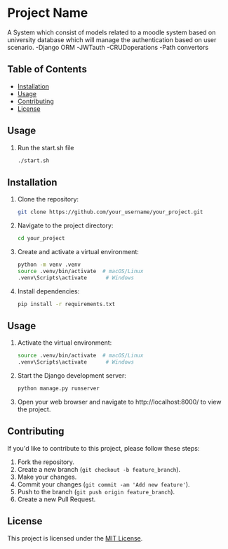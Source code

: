 # Project Name

A System which consist of models related to a moodle system based on university database which will manage the authentication based on user scenario.
-Django ORM
-JWTauth
-CRUDoperations
-Path convertors

## Table of Contents

- [Installation](#installation)
- [Usage](#usage)
- [Contributing](#contributing)
- [License](#license)

## Usage

1. Run the start.sh file
   ```bash
   ./start.sh
   ```

## Installation

1. Clone the repository:

   ```bash
   git clone https://github.com/your_username/your_project.git
   ```

2. Navigate to the project directory:

   ```bash
   cd your_project
   ```

3. Create and activate a virtual environment:

   ```bash
   python -m venv .venv
   source .venv/bin/activate  # macOS/Linux
   .venv\Scripts\activate      # Windows
   ```

4. Install dependencies:

   ```bash
   pip install -r requirements.txt
   ```

## Usage

1. Activate the virtual environment:

   ```bash
   source .venv/bin/activate  # macOS/Linux
   .venv\Scripts\activate      # Windows
   ```

2. Start the Django development server:

   ```bash
   python manage.py runserver
   ```

3. Open your web browser and navigate to http://localhost:8000/ to view the project.

## Contributing

If you'd like to contribute to this project, please follow these steps:

1. Fork the repository.
2. Create a new branch (`git checkout -b feature_branch`).
3. Make your changes.
4. Commit your changes (`git commit -am 'Add new feature'`).
5. Push to the branch (`git push origin feature_branch`).
6. Create a new Pull Request.

## License

This project is licensed under the [MIT License](LICENSE).
